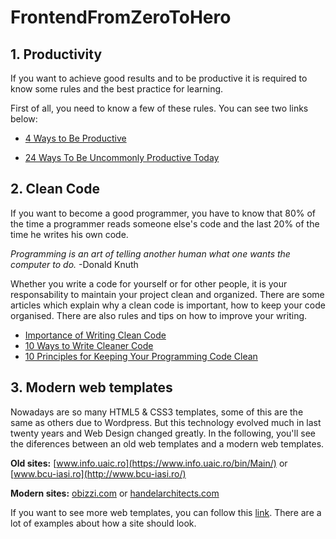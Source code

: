 # FrontendFromZeroToHero

## 1. Productivity

If you want to achieve good results and to be productive it is required to know some rules and the best practice for learning. 

First of all, you need to know a few of these rules. You can see two links below: 

* [4 Ways to Be Productive](https://www.wikihow.com/Be-Productive)

* [24 Ways To Be Uncommonly Productive Today](https://www.forbes.com/sites/work-in-progress/2012/10/14/24-ways-to-be-uncommonly-productive-today/#5870ff14253e)



## 2. Clean Code

If you want to become a good programmer, you have to know that 80% of the time a programmer reads someone else's code and the last 20% of the time he writes his own code. 

*Programming is an art of telling another human what one wants the computer to do.* -Donald Knuth

Whether you write a code for yourself or for other people, it is your responsability to maintain your project clean and organized.
There are some articles which explain why a clean code is important, how to keep your code organised. There are also rules and tips on how to improve your writing. 

* [Importance of Writing Clean Code](https://dev.to/mohitrajput987/importance-of-writing-clean-code)
* [10 Ways to Write Cleaner Code](https://www.codeschool.com/blog/2015/09/29/10-ways-to-write-cleaner-code/)
* [10 Principles for Keeping Your Programming Code Clean](https://onextrapixel.com/10-principles-for-keeping-your-programming-code-clean/)

## 3. Modern web templates

Nowadays are so many HTML5 & CSS3 templates, some of this are the same as others due to Wordpress. But this technology evolved much in last twenty years and Web Design changed greatly. In the following, you'll see the diferences between an old web templates and a modern web templates.

**Old sites:** [www.info.uaic.ro](https://www.info.uaic.ro/bin/Main/) or [www.bcu-iasi.ro](http://www.bcu-iasi.ro/) 

**Modern sites:**  [obizzi.com](http://obizzi.com/) or [handelarchitects.com](https://handelarchitects.com/) 

If you want to see more web templates, you can follow this [link](https://templated.co/). There are a lot of examples about how a site should look.

